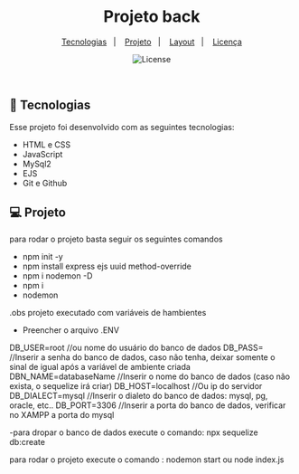 <h1 align="center"> Projeto back </h1>

<p align="center">
  <a href="#-tecnologias">Tecnologias</a>&nbsp;&nbsp;&nbsp;|&nbsp;&nbsp;&nbsp;
  <a href="#-projeto">Projeto</a>&nbsp;&nbsp;&nbsp;|&nbsp;&nbsp;&nbsp;
  <a href="#-layout">Layout</a>&nbsp;&nbsp;&nbsp;|&nbsp;&nbsp;&nbsp;
  <a href="#memo-licença">Licença</a>
</p>

<p align="center">
  <img alt="License" src="https://img.shields.io/static/v1?label=license&message=MIT&color=49AA26&labelColor=000000">
</p>

<br>

## 🚀 Tecnologias

Esse projeto foi desenvolvido com as seguintes tecnologias:

- HTML e CSS
- JavaScript
- MySql2
- EJS
- Git e Github

## 💻 Projeto

para rodar o projeto basta seguir os seguintes comandos

 - npm init -y
 - npm install express ejs uuid method-override
 - npm i nodemon -D
 - npm i
 - nodemon 

.obs projeto executado com variáveis de hambientes

- Preencher o arquivo .ENV

DB_USER=root //ou nome do usuário do banco de dados
DB_PASS= //Inserir a senha do banco de dados, caso não tenha, deixar somente o sinal de igual após a variável de ambiente criada
DBN_NAME=databaseName //Inserir o nome do banco de dados (caso não exista, o sequelize irá criar)
DB_HOST=localhost //Ou ip do servidor
DB_DIALECT=mysql //Inserir o dialeto do banco de dados: mysql, pg, oracle, etc..
DB_PORT=3306 //Inserir a porta do banco de dados, verificar no XAMPP a porta do mysql

-para dropar o banco de dados execute o comando:
npx sequelize db:create

para rodar o projeto execute o comando : nodemon start ou node index.js





